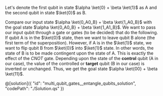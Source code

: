 Let's denote the first qubit in state $\alpha \ket{0} + \beta \ket{1}$ as A and the second qubit in state $\ket{0}$ as B.

Compare our input state $\alpha \ket{0_A0_B} + \beta \ket{1_A0_B}$ with the goal state $\alpha \ket{0_A0_B} + \beta \ket{1_A1_B}$. 
We want to pass our input qubit through a gate or gates (to be decided) that do the following. If qubit A is in the $\ket{0}$ state, then we want to leave qubit B alone (the first term of the superposition). 
However, if A is in the $\ket{1}$ state, we want to flip qubit B from $\ket{0}$ into $\ket{1}$ state. In other words, the state of B is to be made contingent upon the state of A. 
This is exactly the effect of the $CNOT$ gate. Depending upon the state of the **control** qubit (A in our case), the value of the controlled or **target** qubit (B in our case) is inverted or unchanged. Thus, we get the goal state $\alpha \ket{00} + \beta \ket{11}$.  

@[solution]({
    "id": "multi_qubit_gates__entangle_qubits_solution",
    "codePath": "./Solution.qs"
})
